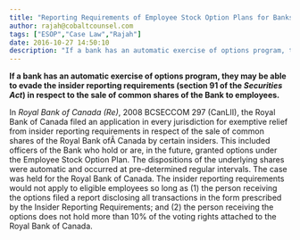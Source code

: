 ```yaml
---
title: "Reporting Requirements of Employee Stock Option Plans for Banks"
author: rajah@cobaltcounsel.com
tags: ["ESOP","Case Law","Rajah"]
date: 2016-10-27 14:50:10
description: "If a bank has an automatic exercise of options program, they may be able to evade the insider reporting requirements (section 91 of the Securities Act)..."
---
```


**If a bank has an automatic exercise of options program, they may be able to evade the insider reporting requirements (section 91 of the *Securities Act*) in respect to the sale of common shares of the Bank to employees.**

In *Royal Bank of Canada (Re)*, 2008 BCSECCOM 297 (CanLII), the Royal Bank of Canada filed an application in every jurisdiction for exemptive relief from insider reporting requirements in respect of the sale of common shares of the Royal Bank ofÂ Canada by certain insiders. This included officers of the Bank who hold or are, in the future, granted options under the Employee Stock Option Plan. The dispositions of the underlying shares were automatic and occurred at pre-determined regular intervals. The case was held for the Royal Bank of Canada. The insider reporting requirements would not apply to eligible employees so long as (1) the person receiving the options filed a report disclosing all transactions in the form prescribed by the Insider Reporting Requirements; and (2) the person receiving the options does not hold more than 10% of the voting rights attached to the Royal Bank of Canada.